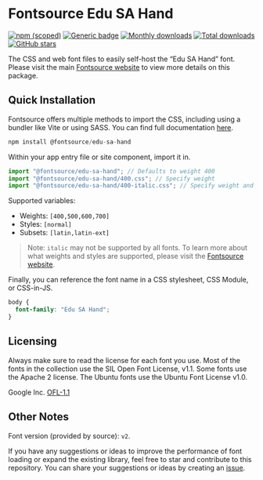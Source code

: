 # Fontsource Edu SA Hand

[![npm (scoped)](https://img.shields.io/npm/v/@fontsource/edu-sa-hand?color=brightgreen)](https://www.npmjs.com/package/@fontsource/edu-sa-hand) [![Generic badge](https://img.shields.io/badge/fontsource-passing-brightgreen)](https://github.com/fontsource/fontsource) [![Monthly downloads](https://badgen.net/npm/dm/@fontsource/edu-sa-hand)](https://github.com/fontsource/fontsource) [![Total downloads](https://badgen.net/npm/dt/@fontsource/edu-sa-hand)](https://github.com/fontsource/fontsource) [![GitHub stars](https://img.shields.io/github/stars/fontsource/fontsource.svg?style=social&label=Star)](https://github.com/fontsource/fontsource/stargazers)

The CSS and web font files to easily self-host the “Edu SA Hand” font. Please visit the main [Fontsource website](https://fontsource.org/fonts/edu-sa-hand) to view more details on this package.

## Quick Installation

Fontsource offers multiple methods to import the CSS, including using a bundler like Vite or using SASS. You can find full documentation [here](https://fontsource.org/docs/getting-started/introduction).

```javascript
npm install @fontsource/edu-sa-hand
```

Within your app entry file or site component, import it in.

```javascript
import "@fontsource/edu-sa-hand"; // Defaults to weight 400
import "@fontsource/edu-sa-hand/400.css"; // Specify weight
import "@fontsource/edu-sa-hand/400-italic.css"; // Specify weight and style
```

Supported variables:
- Weights: `[400,500,600,700]`
- Styles: `[normal]`
- Subsets: `[latin,latin-ext]`

> Note: `italic` may not be supported by all fonts. To learn more about what weights and styles are supported, please visit the [Fontsource website](https://fontsource.org/fonts/edu-sa-hand).

Finally, you can reference the font name in a CSS stylesheet, CSS Module, or CSS-in-JS.

```css
body {
  font-family: "Edu SA Hand";
}
```

## Licensing
Always make sure to read the license for each font you use. Most of the fonts in the collection use the SIL Open Font License, v1.1. Some fonts use the Apache 2 license. The Ubuntu fonts use the Ubuntu Font License v1.0.

Google Inc.
[OFL-1.1](http://scripts.sil.org/OFL)

## Other Notes
Font version (provided by source): `v2`.

If you have any suggestions or ideas to improve the performance of font loading or expand the existing library, feel free to star and contribute to this repository. You can share your suggestions or ideas by creating an [issue](https://github.com/fontsource/fontsource/issues).
